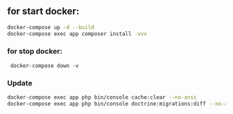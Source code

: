 ## for start docker:
```bash
docker-compose up -d --build
docker-compose exec app composer install -vvv
```

### for stop docker:
`` docker-compose down -v``


### Update
```bash
docker-compose exec app php bin/console cache:clear --no-ansi
docker-compose exec app php bin/console doctrine:migrations:diff --no-ansi
```